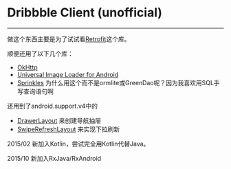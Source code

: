 # Dribbble Client (unofficial)
---
做这个东西主要是为了试试看[Retrofit](http://square.github.io/retrofit/)这个库。

顺便还用了以下几个库：

* [OkHttp](http://square.github.io/okhttp/)
* [Universal Image Loader for Android](https://github.com/nostra13/Android-Universal-Image-Loader)
* [Sprinkles](https://github.com/emilsjolander/sprinkles) 为什么用这个而不是ormlite或GreenDao呢？因为我喜欢用SQL手写查询语句啊

还用到了android.support.v4中的

* [DrawerLayout](http://developer.android.com/training/implementing-navigation/nav-drawer.html) 来创建导航抽屉
* [SwipeRefreshLayout](https://developer.android.com/reference/android/support/v4/widget/SwipeRefreshLayout.html) 来实现下拉刷新

2015/02 新加入Kotlin，尝试完全用Kotlin代替Java。

2015/10 新加入RxJava/RxAndroid